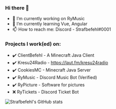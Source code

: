 ### Hi there 👋

- 🔭 I’m currently working on RyMusic
- 🌱 I’m currently learning Vue, Angular
- 📫 How to reach me: Discord - Strafbefehl#0001


### Projects I work(ed) on:
- ✔️ ClientBefehl - A Minecraft Java Client
- ✔️ Kresu24Radio - https://laut.fm/kresu24radio
- ✔️ CookiesMC - Minecraft Java Server
- ✔️ RyMusic - Discord Music Bot (Verified)
- ✔️ RyPicture - Software for pictures
- ❌ RyTickets - Discord Ticket Bot


![Strafbefehl's GitHub stats](https://github-readme-stats.vercel.app/api?username=Strafbefehl&show_icons=true&theme=radical)
